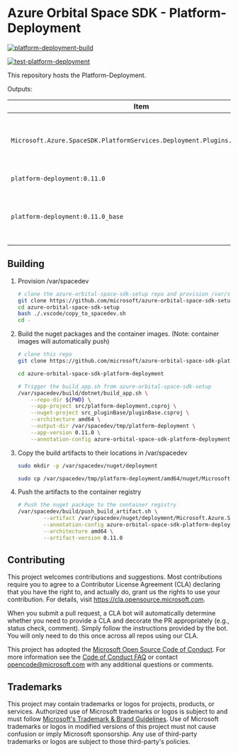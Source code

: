 # Azure Orbital Space SDK - Platform-Deployment

[![platform-deployment-build](https://github.com/microsoft/azure-orbital-space-sdk-platform-deployment/actions/workflows/platform-deployment-build-publish.yaml/badge.svg)](https://github.com/microsoft/azure-orbital-space-sdk-platform-deployment/actions/workflows/platform-deployment-build-publish.yaml)

[![test-platform-deployment](https://github.com/microsoft/azure-orbital-space-sdk-platform-deployment/actions/workflows/platform-deployment-test.yaml/badge.svg)](https://github.com/microsoft/azure-orbital-space-sdk-platform-deployment/actions/workflows/platform-deployment-test.yaml)

This repository hosts the Platform-Deployment.

Outputs:

| Item                                                                       | Description                                                             |
| -------------------------------------------------------------------------- | ----------------------------------------------------------------------- |
| `Microsoft.Azure.SpaceSDK.PlatformServices.Deployment.Plugins.1.0.0.nupkg` | DotNet Nuget Package for building Platform-Deployment Plugins           |
| `platform-deployment:0.11.0`                                               | Container image for app                                                 |
| `platform-deployment:0.11.0_base`                                          | Base container image for app.  Requires SpaceSDK_Base and build service |

## Building

1. Provision /var/spacedev

    ```bash
    # clone the azure-orbital-space-sdk-setup repo and provision /var/spacedev
    git clone https://github.com/microsoft/azure-orbital-space-sdk-setup
    cd azure-orbital-space-sdk-setup
    bash ./.vscode/copy_to_spacedev.sh
    cd -
    ```

1. Build the nuget packages and the container images.  (Note: container images will automatically push)

    ```bash
    # clone this repo
    git clone https://github.com/microsoft/azure-orbital-space-sdk-platform-deployment

    cd azure-orbital-space-sdk-platform-deployment

    # Trigger the build_app.sh from azure-orbital-space-sdk-setup
    /var/spacedev/build/dotnet/build_app.sh \
        --repo-dir ${PWD} \
        --app-project src/platform-deployment.csproj \
        --nuget-project src_pluginBase/pluginBase.csproj \
        --architecture amd64 \
        --output-dir /var/spacedev/tmp/platform-deployment \
        --app-version 0.11.0 \
        --annotation-config azure-orbital-space-sdk-platform-deployment.yaml
    ```

1. Copy the build artifacts to their locations in /var/spacedev

    ```bash
    sudo mkdir -p /var/spacedev/nuget/deployment

    sudo cp /var/spacedev/tmp/platform-deployment/amd64/nuget/Microsoft.Azure.SpaceSDK.PlatformServices.Deployment.Plugins.0.11.0.nupkg /var/spacedev/nuget/deployment
    ```

1. Push the artifacts to the container registry

    ```bash
    # Push the nuget package to the container registry
    /var/spacedev/build/push_build_artifact.sh \
            --artifact /var/spacedev/nuget/deployment/Microsoft.Azure.SpaceSDK.PlatformServices.Deployment.Plugins.0.11.0.nupkg \
            --annotation-config azure-orbital-space-sdk-platform-deployment.yaml \
            --architecture amd64 \
            --artifact-version 0.11.0
    ```

## Contributing

This project welcomes contributions and suggestions.  Most contributions require you to agree to a
Contributor License Agreement (CLA) declaring that you have the right to, and actually do, grant us
the rights to use your contribution. For details, visit https://cla.opensource.microsoft.com.

When you submit a pull request, a CLA bot will automatically determine whether you need to provide
a CLA and decorate the PR appropriately (e.g., status check, comment). Simply follow the instructions
provided by the bot. You will only need to do this once across all repos using our CLA.

This project has adopted the [Microsoft Open Source Code of Conduct](https://opensource.microsoft.com/codeofconduct/).
For more information see the [Code of Conduct FAQ](https://opensource.microsoft.com/codeofconduct/faq/) or
contact [opencode@microsoft.com](mailto:opencode@microsoft.com) with any additional questions or comments.

## Trademarks

This project may contain trademarks or logos for projects, products, or services. Authorized use of Microsoft
trademarks or logos is subject to and must follow
[Microsoft's Trademark & Brand Guidelines](https://www.microsoft.com/en-us/legal/intellectualproperty/trademarks/usage/general).
Use of Microsoft trademarks or logos in modified versions of this project must not cause confusion or imply Microsoft sponsorship.
Any use of third-party trademarks or logos are subject to those third-party's policies.
